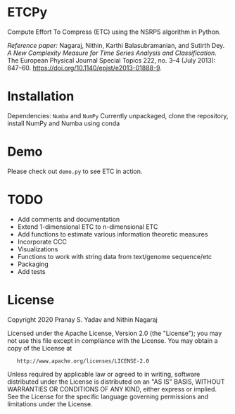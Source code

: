 # ETCPy
Compute Effort To Compress (ETC) using the NSRPS algorithm in Python.

*Reference paper:*
Nagaraj, Nithin, Karthi Balasubramanian, and Sutirth Dey. *A New Complexity Measure for Time Series Analysis and Classification.* The European Physical Journal Special Topics 222, no. 3–4 (July 2013): 847–60. https://doi.org/10.1140/epjst/e2013-01888-9.

# Installation
Dependencies: `Numba` and `NumPy`
Currently unpackaged, clone the repository, install NumPy and Numba using conda

# Demo
Please check out `demo.py` to see ETC in action.

# TODO
 - Add comments and documentation
 - Extend 1-dimensional ETC to n-dimensional ETC
 - Add functions to estimate various information theoretic measures
 - Incorporate CCC
 - Visualizations
 - Functions to work with string data from text/genome sequence/etc
 - Packaging
 - Add tests

# License
Copyright 2020 Pranay S. Yadav and Nithin Nagaraj

   Licensed under the Apache License, Version 2.0 (the "License");
   you may not use this file except in compliance with the License.
   You may obtain a copy of the License at

       http://www.apache.org/licenses/LICENSE-2.0

   Unless required by applicable law or agreed to in writing, software
   distributed under the License is distributed on an "AS IS" BASIS,
   WITHOUT WARRANTIES OR CONDITIONS OF ANY KIND, either express or implied.
   See the License for the specific language governing permissions and
   limitations under the License.
